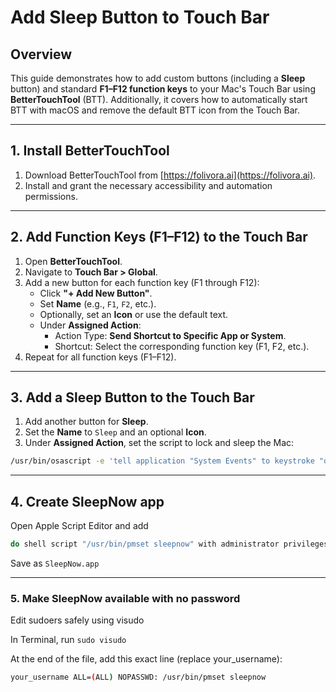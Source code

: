# Add Sleep Button to Touch Bar

## Overview
This guide demonstrates how to add custom buttons (including a **Sleep** button) and standard **F1–F12 function keys** to your Mac's Touch Bar using **BetterTouchTool** (BTT). Additionally, it covers how to automatically start BTT with macOS and remove the default BTT icon from the Touch Bar.

---

## 1. Install BetterTouchTool

1. Download BetterTouchTool from [https://folivora.ai](https://folivora.ai).
2. Install and grant the necessary accessibility and automation permissions.

---

## 2. Add Function Keys (F1–F12) to the Touch Bar

1. Open **BetterTouchTool**.
2. Navigate to **Touch Bar > Global**.
3. Add a new button for each function key (F1 through F12):
   - Click **"+ Add New Button"**.
   - Set **Name** (e.g., `F1`, `F2`, etc.).
   - Optionally, set an **Icon** or use the default text.
   - Under **Assigned Action**:
     - Action Type: **Send Shortcut to Specific App or System**.
     - Shortcut: Select the corresponding function key (F1, F2, etc.).
4. Repeat for all function keys (F1–F12).

---

## 3. Add a Sleep Button to the Touch Bar

1. Add another button for **Sleep**.
2. Set the **Name** to `Sleep` and an optional **Icon**.
3. Under **Assigned Action**, set the script to lock and sleep the Mac:
```bash
/usr/bin/osascript -e 'tell application "System Events" to keystroke "q" using {control down, command down}'; sleep 1; /usr/bin/pmset sleepnow
```   

---
## 4. Create SleepNow app

Open Apple Script Editor and add 
```bash
do shell script "/usr/bin/pmset sleepnow" with administrator privileges
```

Save as ```SleepNow.app```

---
### 5. Make SleepNow available with no password

Edit sudoers safely using visudo

In Terminal, run ```sudo visudo```

At the end of the file, add this exact line (replace your_username):

```bash
your_username ALL=(ALL) NOPASSWD: /usr/bin/pmset sleepnow
```

